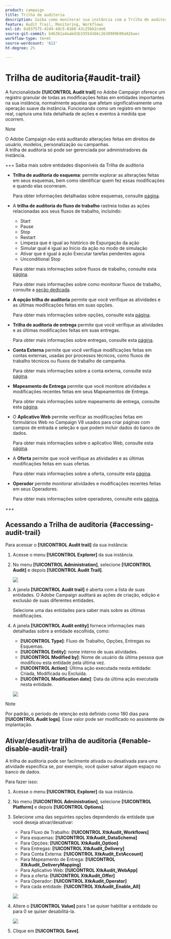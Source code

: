 ```yaml
---
product: campaign
title: Trilha de auditoria
description: Saiba como monitorar sua instância com a Trilha de auditoria do Campaign
feature: Audit Trail, Monitoring, Workflows
exl-id: 6a937575-42d4-4dc5-8168-43c25bb2cde6
source-git-commit: b4b361a4aabd1b33554166c2638989b99a02baec
workflow-type: tm+mt
source-wordcount: '612'
ht-degree: 2%

---
```


# Trilha de auditoria{#audit-trail}

A funcionalidade **[!UICONTROL Audit trail]** no Adobe Campaign oferece um registro granular de todas as modificações feitas em entidades importantes na sua instância, normalmente aquelas que afetam significativamente uma operação suave da instância. Funcionando como um registro em tempo real, captura uma lista detalhada de ações e eventos à medida que ocorrem.

>[!NOTE]
>
>O Adobe Campaign não está auditando alterações feitas em direitos de usuário, modelos, personalização ou campanhas.\
>A trilha de auditoria só pode ser gerenciada por administradores da instância.

+++ Saiba mais sobre entidades disponíveis da Trilha de auditoria

* **Trilha de auditoria do esquema**: permite explorar as alterações feitas em seus esquemas, bem como identificar quem fez essas modificações e quando elas ocorreram.

  Para obter informações detalhadas sobre esquemas, consulte [página](../dev/schemas.md).

* A **trilha de auditoria do fluxo de trabalho** rastreia todas as ações relacionadas aos seus fluxos de trabalho, incluindo:

   * Start
   * Pause
   * Stop
   * Restart
   * Limpeza que é igual ao histórico de Expurgação da ação
   * Simular qual é igual ao Início da ação no modo de simulação
   * Ativar que é igual à ação Executar tarefas pendentes agora
   * Unconditional Stop

  Para obter mais informações sobre fluxos de trabalho, consulte esta [página](../../automation/workflow/about-workflows.md).

  Para obter mais informações sobre como monitorar fluxos de trabalho, consulte a [seção dedicada](../../automation/workflow/monitor-workflow-execution.md).

* **A opção trilha de auditoria** permite que você verifique as atividades e as últimas modificações feitas em suas opções.

  Para obter mais informações sobre opções, consulte esta [página](https://experienceleague.adobe.com/en/docs/campaign-classic/using/installing-campaign-classic/appendices/configuring-campaign-options).

* **Trilha de auditoria de entrega** permite que você verifique as atividades e as últimas modificações feitas em suas entregas.

  Para obter mais informações sobre entregas, consulte esta [página](../start/create-message.md).

* **Conta Externa** permite que você verifique modificações feitas em contas externas, usadas por processos técnicos, como fluxos de trabalho técnicos ou fluxos de trabalho de campanha.

  Para obter mais informações sobre a conta externa, consulte esta [página](../config/external-accounts.md).

* **Mapeamento de Entrega** permite que você monitore atividades e modificações recentes feitas em seus Mapeamentos de Entrega.

  Para obter mais informações sobre mapeamento de entrega, consulte esta [página](../audiences/target-mappings.md).

* O **Aplicativo Web** permite verificar as modificações feitas em formulários Web no Campaign V8 usados para criar páginas com campos de entrada e seleção e que podem incluir dados do banco de dados.

  Para obter mais informações sobre o aplicativo Web, consulte esta [página](../dev/webapps.md).

* A **Oferta** permite que você verifique as atividades e as últimas modificações feitas em suas ofertas.

  Para obter mais informações sobre a oferta, consulte esta [página](../interaction/interaction.md).

* **Operador** permite monitorar atividades e modificações recentes feitas em seus Operadores.

  Para obter mais informações sobre operadores, consulte esta [página](../interaction/interaction-operators.md).

+++

## Acessando a Trilha de auditoria {#accessing-audit-trail}

Para acessar o **[!UICONTROL Audit trail]** da sua instância:

1. Acesse o menu **[!UICONTROL Explorer]** da sua instância.

1. No menu **[!UICONTROL Administration]**, selecione **[!UICONTROL Audit]** e depois **[!UICONTROL Audit Trail]**.

   ![](assets/audit-trail-1.png)

1. A janela **[!UICONTROL Audit trail]** é aberta com a lista de suas entidades. O Adobe Campaign auditará as ações de criação, edição e exclusão de suas diferentes entidades.

   Selecione uma das entidades para saber mais sobre as últimas modificações.

1. A janela **[!UICONTROL Audit entity]** fornece informações mais detalhadas sobre a entidade escolhida, como:

   * **[!UICONTROL Type]**: Fluxo de Trabalho, Opções, Entregas ou Esquemas.
   * **[!UICONTROL Entity]**: nome interno de suas atividades.
   * **[!UICONTROL Modified by]**: Nome de usuário da última pessoa que modificou esta entidade pela última vez.
   * **[!UICONTROL Action]**: Última ação executada nesta entidade: Criada, Modificada ou Excluída.
   * **[!UICONTROL Modification date]**: Data da última ação executada nesta entidade.

   ![](assets/audit-trail-2.png)

>[!NOTE]
>
>Por padrão, o período de retenção está definido como 180 dias para **[!UICONTROL Audit logs]**. Esse valor pode ser modificado no assistente de implantação.

## Ativar/desativar trilha de auditoria {#enable-disable-audit-trail}

A trilha de auditoria pode ser facilmente ativada ou desativada para uma atividade específica se, por exemplo, você quiser salvar algum espaço no banco de dados.

Para fazer isso:

1. Acesse o menu **[!UICONTROL Explorer]** da sua instância.

1. No menu **[!UICONTROL Administration]**, selecione **[!UICONTROL Platform]** e depois **[!UICONTROL Options]**.

1. Selecione uma das seguintes opções dependendo da entidade que você deseja ativar/desativar:

   * Para Fluxo de Trabalho: **[!UICONTROL XtkAudit_Workflows]**
   * Para esquemas: **[!UICONTROL XtkAudit_DataSchema]**
   * Para Opções: **[!UICONTROL XtkAudit_Option]**
   * Para Entregas: **[!UICONTROL XtkAudit_Delivery]**
   * Para Conta Externa: **[!UICONTROL XtkAudit_ExtAccount]**
   * Para Mapeamento de Entrega: **[!UICONTROL XtkAudit_DeliveryMapping]**
   * Para Aplicativo Web: **[!UICONTROL XtkAudit_WebApp]**
   * Para a oferta: **[!UICONTROL XtkAudit_Offer]**
   * Para Operador: **[!UICONTROL XtkAudit_Operator]**
   * Para cada entidade: **[!UICONTROL XtkAudit_Enable_All]**

   ![](assets/audit-trail-3.png)

1. Altere o **[!UICONTROL Value]** para 1 se quiser habilitar a entidade ou para 0 se quiser desabilitá-la.

   ![](assets/audit-trail-4.png)

1. Clique em **[!UICONTROL Save]**.
